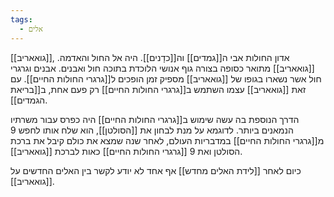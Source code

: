```yaml
---
tags:
  - אלים
---
```

[[גואאריב]], אדון החולות אבי ה[[גמדים]] וה[[כדָנים]]. היה אל החול והאדמה. [[גואאריב]]  מתואר כסופה בצורה גוף אנושי הלוכדת בתוכה חול ואבנים. אבנים וגרגרי חול אשר נשארו בגופו של [[גואאריב]] מספיק זמן הופכים ל[[גרגרי החולות החיים]].
עם זאת [[גואאריב]] עצמו השתמש ב[[גרגרי החולות החיים]] רק פעם אחת, ב[[בריאת הגמדים]].

הדרך הנוספת בה עשה שימוש ב[[גרגרי החולות החיים]] היה כפרס עבור משרתיו הנמאנים ביותר. לדוגמא על מנת לבחון את [[הסולטן]], הוא שלח אותו לחפש 9 מ[[גרגרי החולות החיים]] במדבריות העולם, לאחר שנה שמצא את כולם קיבל את ברכת הסולטן ואת 9 [[גרגרי החולות החיים]] כאות לברכת [[גואאריב]].

כיום לאחר [[לידת האלים מחדש]] אף אחד לא יודע לקשר בין האלים החדשים על [[גואאריב]].